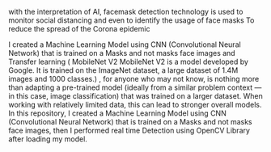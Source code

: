 with the interpretation of AI, facemask detection technology is used to monitor social distancing and even to identify the usage of face masks To reduce the spread of the Corona epidemic 


I created a Machine Learning Model using CNN (Convolutional Neural Network) that is trained on a Masks and not masks face images and Transfer learning (
MobileNet V2
MobileNet V2 is a model developed by Google.
It is trained on the ImageNet dataset, a large dataset of 1.4M images and 1000 classes.)
, for anyone who may not know, is nothing more than adapting a pre-trained model (ideally from a similar problem context — in this case, image classification) that was trained on a larger dataset. When working with relatively limited data, this can lead to stronger overall models.
In this repository, I created a Machine Learning Model using CNN (Convolutional Neural Network) that is trained on a Masks and not masks face images, then I performed real time Detection using OpenCV Library after loading my model.

